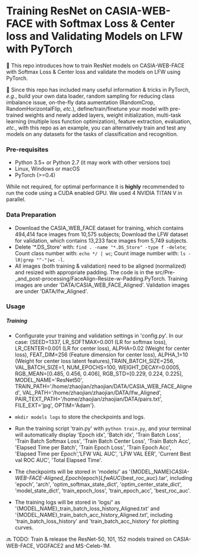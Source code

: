 # Training ResNet on CASIA-WEB-FACE with Softmax Loss & Center loss and Validating Models on LFW with PyTorch

:triangular_flag_on_post: This repo introduces how to train ResNet models on CASIA-WEB-FACE with Softmax Loss & Center loss and validate the models on LFW using PyTorch. 

:triangular_flag_on_post: Since this repo has included many useful information & tricks in PyTorch, *e.g.*, build your own data loader, random sampling for reducing class imbalance issue, on-the-fly data aumentation (RandomCrop, RandomHorizontalFlip, *etc.*), define/train/finetune your model with pre-trained weights and newly added layers, weight initialization, multi-task learning (multiple loss function optimization), feature extraction, evaluation, *etc.*, with this repo as an example, you can alternatively train and test any models on any datasets for the tasks of classification and recognition.

### Pre-requisites

* Python 3.5+ or Python 2.7 (it may work with other versions too)
* Linux, Windows or macOS
* PyTorch (>=0.4)

While not required, for optimal performance it is **highly** recommended to run the code using a CUDA enabled GPU. We used 4 NVIDIA TITAN V in parallel.

### Data Preparation

* Download the CASIA_WEB_FACE dataset for training, which contains 494,414 face images from 10,575 subjects; Download the LFW dataset for validation, which contains 13,233 face images from 5,749 subjects.
* Delete '*.DS_Store' with: `find . -name "*.DS_Store" -type f -delete`; Count class number with: `echo */ | wc`; Count image number with: `ls -lR|grep "^-"|wc -l`.
* All images (both training & validation) need to be aligned (normalized) and resized with appropriate padding. The code is in the src/Pre-_and_post-processing/FaceAlign-Resize-w-Padding.PyTorch. Training images are under 'DATA/CASIA_WEB_FACE_Aligned'. Validation images are under 'DATA/lfw_Aligned'.

### Usage

##### Training

* Configurate your training and validation settings in 'config.py'. In our case: {SEED=1337, LR_SOFTMAX=0.001 (LR for softmax loss), LR_CENTER=0.001 (LR for center loss), ALPHA=0.02 (Weight for center loss), FEAT_DIM=256 (Feature dimension for center loss), ALPHA_1=10 (Weight for center loss latent features),TRAIN_BATCH_SIZE=256, VAL_BATCH_SIZE=1, NUM_EPOCHS=100, WEIGHT_DECAY=0.0005, RGB_MEAN=\[0.485, 0.456, 0.406\], RGB_STD=\[0.229, 0.224, 0.225\], MODEL_NAME='ResNet50', TRAIN_PATH='/home/zhaojian/zhaojian/DATA/CASIA_WEB_FACE_Aligned', VAL_PATH='/home/zhaojian/zhaojian/DATA/lfw_Aligned', PAIR_TEXT_PATH='/home/zhaojian/zhaojian/DATA/pairs.txt', FILE_EXT='jpg', OPTIM='Adam'}.

* `mkdir models logs` to store the checkpoints and logs.

* Run the training script 'train.py' with `python train.py`, and your terminal will automatically display 'Epoch idx', 'Batch idx', 'Train Batch Loss', 'Train Batch Softmax Loss', 'Train Batch Center Loss', 'Train Batch Acc', 'Elapsed Time per Batch', 'Train Epoch Loss', 'Train Epoch Acc', 'Elapsed Time per Epoch','LFW VAL AUC', 'LFW VAL EER', 'Current Best val ROC AUC', 'Total Elapsed Time'.

* The checkpoints will be stored in 'models/' as '{MODEL_NAME}_CASIA-WEB-FACE-Aligned_Epoch_{epoch}_LfwAUC_{best_roc_auc}.tar', including 'epoch', 'arch', 'optim_softmax_state_dict', 'optim_center_state_dict', 'model_state_dict', 'train_epoch_loss', 'train_epoch_acc', 'best_roc_auc'.

* The training logs will be stored in 'logs/' as '{MODEL_NAME}_train_batch_loss_history_Aligned.txt' and '{MODEL_NAME}_train_batch_acc_history_Aligned.txt', including 'train_batch_loss_history' and 'train_batch_acc_history' for plotting curves.

:soon: TODO: Train & release the ResNet-50, 101, 152 models trained on CASIA-WEB-FACE, VGGFACE2 and MS-Celeb-1M.
